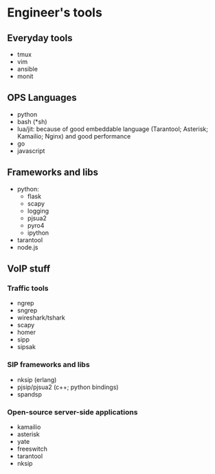 # Engineer's tools

## Everyday tools
* tmux
* vim
* ansible
* monit

## OPS Languages
* python
* bash (*sh)
* lua/jit: because of good embeddable language (Tarantool; Asterisk; Kamailio; Nginx) and good performance
* go
* javascript

## Frameworks and libs
* python:
  * flask
  * scapy
  * logging
  * pjsua2
  * pyro4
  * ipython
* tarantool
* node.js

## VoIP stuff

### Traffic tools
* ngrep
* sngrep
* wireshark/tshark
* scapy
* homer
* sipp
* sipsak

### SIP frameworks and libs
* nksip (erlang)
* pjsip/pjsua2 (c++; python bindings)
* spandsp

### Open-source server-side applications
* kamailio
* asterisk
* yate
* freeswitch
* tarantool
* nksip
